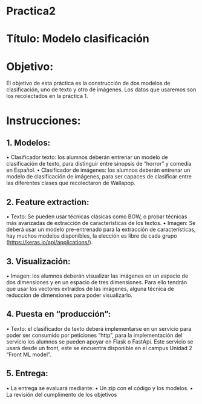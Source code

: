# Practica2

# Título: Modelo clasificación

# Objetivo: 

El objetivo de esta práctica es la construcción de dos modelos de
clasificación, uno de texto y otro de imágenes. Los datos que usaremos son los
recolectados en la práctica 1.

# Instrucciones:

## 1. Modelos:

• Clasificador texto: los alumnos deberán entrenar un modelo de
clasificación de texto, para distinguir entre sinopsis de “horror” y
comedia en Español.
• Clasificador de imágenes: los alumnos deberán entrenar un modelo de
clasificación de imágenes, para ser capaces de clasificar entre las
diferentes clases que recolectaron de Wallapop.

## 2. Feature extraction:

• Texto: Se pueden usar técnicas clásicas como BOW, o probar técnicas
más avanzadas de extracción de características de los textos.
• Imagen: Se deberá usar un modelo pre-entrenado para la extracción de
características, hay muchos modelos disponibles, la elección es libre de
cada grupo (https://keras.io/api/applications/).

## 3. Visualización:

• Imagen: los alumnos deberán visualizar las imágenes en un espacio de
dos dimensiones y en un espacio de tres dimensiones. Para ello tendrán
que usar los vectores extraídos de las imágenes, alguna técnica de
reducción de dimensiones para poder visualizarlo.

## 4. Puesta en “producción”:

• Texto: el clasificador de texto deberá implementarse en un servicio para
poder ser consumido por peticiones “http”, para la implementación del
servicio los alumnos se pueden apoyar en Flask o FastApi. Este servicio
se usará desde un front, este se encuentra disponible en el campus
Unidad 2 “Front ML model”.

## 5. Entrega:

• La entrega se evaluará mediante:
• Un zip con el código y los modelos.
• La revisión del cumplimento de los objetivos
